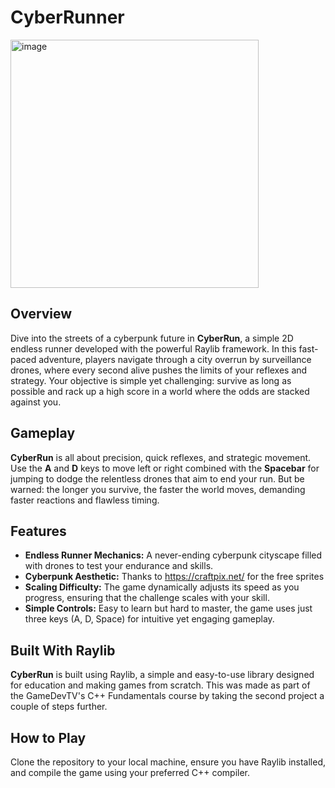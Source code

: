 # CyberRunner

<img width="397" alt="image" src="https://github.com/GCHOfficial/CyberRunner/assets/14996396/85e7e6a1-4ac0-4eef-916d-801179229d2b">

## Overview
Dive into the streets of a cyberpunk future in **CyberRun**, a simple 2D endless runner developed with the powerful Raylib framework. In this fast-paced adventure, players navigate through a city overrun by surveillance drones, where every second alive pushes the limits of your reflexes and strategy. Your objective is simple yet challenging: survive as long as possible and rack up a high score in a world where the odds are stacked against you.

## Gameplay
**CyberRun** is all about precision, quick reflexes, and strategic movement. Use the **A** and **D** keys to move left or right combined with the **Spacebar** for jumping to dodge the relentless drones that aim to end your run. But be warned: the longer you survive, the faster the world moves, demanding faster reactions and flawless timing.

## Features
- **Endless Runner Mechanics:** A never-ending cyberpunk cityscape filled with drones to test your endurance and skills.
- **Cyberpunk Aesthetic:** Thanks to https://craftpix.net/ for the free sprites
- **Scaling Difficulty:** The game dynamically adjusts its speed as you progress, ensuring that the challenge scales with your skill.
- **Simple Controls:** Easy to learn but hard to master, the game uses just three keys (A, D, Space) for intuitive yet engaging gameplay.

## Built With Raylib
**CyberRun** is built using Raylib, a simple and easy-to-use library designed for education and making games from scratch. This was made as part of the GameDevTV's C++ Fundamentals course by taking the second project a couple of steps further.

## How to Play
Clone the repository to your local machine, ensure you have Raylib installed, and compile the game using your preferred C++ compiler.
